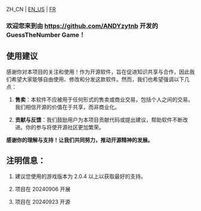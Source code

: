 ZH_CN | [EN_US](https://github.com/ANDYzytnb/GuessTheNumber/blob/main/README_EN.md) | [FR](https://github.com/ANDYzytnb/GuessTheNumber/blob/main/README_FR.md)

### 欢迎您来到由 https://github.com/ANDYzytnb 开发的 GuessTheNumber Game！

## 使用建议

感谢你对本项目的关注和使用！作为开源软件，旨在促进知识共享与合作，因此我们希望大家能够自由使用、修改和分发这款软件。然而，我们也希望强调以下几点：

1. **售卖**：本软件不应被用于任何形式的售卖或商业交易，包括个人之间的交易。我们相信开源的价值在于共享，而非商业化。

2. **贡献与反馈**：我们鼓励用户为本项目贡献代码或提出建议，帮助软件不断改进。你的参与将使开源社区更加繁荣。

**感谢你的理解与支持！让我们共同努力，推动开源精神的发展。**

## 注明信息：
1. 建议您使用的游戏版本为 2.0.4 以上以获取最好的支持。

2. 项目在 20240906 开展

3. 项目在 20240923 开源
